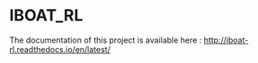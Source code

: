 # IBOAT_RL

The documentation of this project is available here :
http://iboat-rl.readthedocs.io/en/latest/
